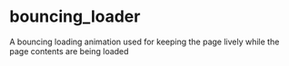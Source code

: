 # bouncing_loader
A bouncing loading animation used for keeping the page lively while the page contents are being loaded
